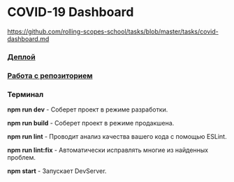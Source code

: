 # COVID-19 Dashboard
https://github.com/rolling-scopes-school/tasks/blob/master/tasks/covid-dashboard.md

### [Деплой](https://lexsava.github.io/covid-dashboard/covid-dashboard/dist/)

### [Работа с репозиторием](https://docs.rs.school/#/final-task?id=%D0%A0%D0%B0%D0%B1%D0%BE%D1%82%D0%B0-%D1%81-%D1%80%D0%B5%D0%BF%D0%BE%D0%B7%D0%B8%D1%82%D0%BE%D1%80%D0%B8%D0%B5%D0%BC)

### Терминал
**npm run dev** - Соберет проект в режиме разработки.

**npm run build** - Соберет проект в режиме продакшена. 

**npm run lint** - Проводит анализ качества вашего кода с помощью ESLint. 

**npm run lint:fix** - Автоматически исправлять многие из найденных проблем.

**npm start** - Запускает DevServer.
